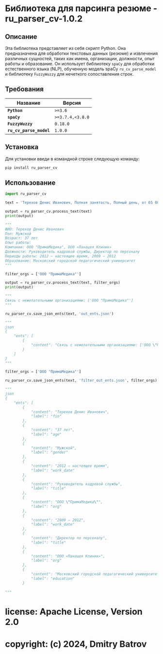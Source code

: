 # Библиотека для парсинга резюме - ru_parser_cv-1.0.2

## Описание

Эта библиотека представляет из себя скрипт Python. Она предназначена для обработки текстовых данных (резюме) и извлечения различных сущностей, таких как имена, организации, должности, опыт работы и образование. Он использует библиотеку `spaCy` для обработки естественного языка (NLP), обученную модель spaCy `ru_cv_parse_model` и библиотеку `FuzzyWuzzy` для нечеткого сопоставления строк.

## Требования

| Название | Версия |
| --- | --- |
| **`Python`** | `>=3.6` |
| **`spaCy`** | `>=3.7.4,<3.8.0` |
| **`FuzzyWuzzy`** | `0.18.0` |
| **`ru_cv_parse_model`** | `1.0.0` |

## Установка

Для установки введи в командной строке следующую команду:
```bash
pip install ru_parser_cv
```

## Использование

```python
import ru_parser_cv

text = 'Терехов Денис Иванович, Полная занятость, Полный день, от 65 000 руб., +7 (ХХХ) ХХХ-ХХ-ХХ, email@gmail.com, Российская Федерация, г. Москва, Возможен, Высшее, 15 марта 1985 (37 лет), Мужской, Женат (есть дети), 2012 — настоящее время (10 лет), Руководитель кадровой службы, ООО "ПримаМедика", г. Москва, Кадровый аудит, восстановление и ведение кадрового учета, оптимизация бизнес-процессов, связанных с документооборотом, Ведение кадрового учета в полном объеме, создание и ведение персонала, создание и частичное ведение табеля учета рабочего времени, расчет заработной платы, больничных, отпускных, КНО, Успешное прохождение проверок ГИТ, ФСС, ПФР, Роспотребнадзора, Участие в организации учебной деятельности, лицензирование образовательной деятельности, лицензирования медицинской деятельности, 2009 — 2012 (3 года), Директор по персоналу, ООО «Панацея Клиник», г. Москва, Директор по персоналу в единственном лице, Восстановление и ведение кадрового учета в полном объеме, Построение системы работы с персоналом, создание системы адаптации медицинского персонала, Юридическое обеспечение работы организации с персоналом, консультации по досудебному ведению дел юридическим лицом, Организация подбора и обучения персонала, организация обучения врачей, Организация работы подразделений, взаимодействия кадровой службы и бухгалтерии, табелирование, курирование взаимодействия с ГИТ, прохождение проверок, Поиск персонала на все позиции, Московский городской педагогический университет, г. Москва, 2008 (14 лет назад), Юридический (гражданско-правовая специализация), Юрист, Очная, Аналитика для HR, Институт профессионального кадровика, г. Москва, 2017 (5 лет назад), Английский - базовые знания, MS Office, Консультант (серебряный сертификат), Гарант, 1С ЗиК, КА, ЗУП 7.7, 8.1, 8.2, 8.3), AcOpen, Есть (В).TabError'

output = ru_parser_cv.process_text(text)
print(output)

"""
ФИО: Терехов Денис Иванович
Пол: Мужской
Возраст: 37 лет
Опыт работы:
Компании: ООО "ПримаМедика", ООО «Панацея Клиник»
Должности: Руководитель кадровой службы, Директор по персоналу
Периоды работы: 2012 — настоящее время, 2009 — 2012
Образование: Московский городской педагогический университет
"""

filter_orgs = ['ООО "ПримаМедика"']

output = ru_parser_cv.process_text(text, filter_orgs)
print(output)

"""
Связь с нежелательными организациями: ['ООО "ПримаМедика"']
"""

ru_parser_cv.save_json_ents(text, 'out_ents.json')

"""
json
{
    "ents": [
        {
            "content": "Связь с нежелательными организациями: ['ООО \"ПримаМедика\"']"
        }
    ]
}
"""

filter_orgs = ['ООО "ПримаМедика"']

ru_parser_cv.save_json_ents(text, 'filter_out_ents.json', filter_orgs)

"""
json
{
    "ents": [
        {
            "content": "Терехов Денис Иванович",
            "label": "fio"
        },
        {
            "content": "37 лет",
            "label": "age"
        },
        {
            "content": "Мужской",
            "label": "gender"
        },
        {
            "content": "2012 — настоящее время",
            "label": "work_date"
        },
        {
            "content": "Руководитель кадровой службы",
            "label": "title"
        },
        {
            "content": "ООО \"ПримаМедика\"",
            "label": "org"
        },
        {
            "content": "2009 — 2012",
            "label": "work_date"
        },
        {
            "content": "Директор по персоналу",
            "label": "title"
        },
        {
            "content": "ООО «Панацея Клиник»",
            "label": "org"
        },
        {
            "content": "Московский городской педагогический университет",
            "label": "education"
        }
 
"""

```

# license: Apache License, Version 2.0
# copyright: (c) 2024, Dmitry Batrov
